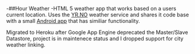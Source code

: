 -##Hour Weather
-HTML 5 weather app that works based on a users current location. Uses the [YR.NO](http://www.yr.no/) weather service and shares it code base with a small [Android app](https://play.google.com/store/apps/details?id=com.hourlyweather&hl=en) that has similiar functionality.

Migrated to Heroku after Google App Engine deprecated the Master/Slave Datastore, project is in maintenece status and I dropped support for city weather linking.
